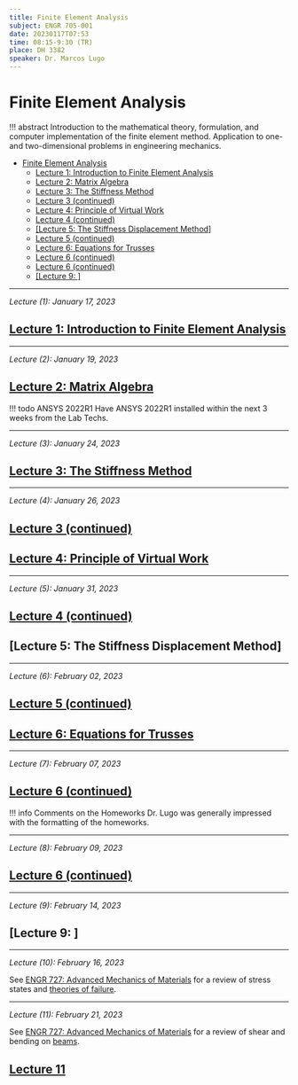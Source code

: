 ```yaml
---
title: Finite Element Analysis
subject: ENGR 705-001
date: 20230117T07:53
time: 08:15-9:30 (TR)
place: DH 3382
speaker: Dr. Marcos Lugo
---
```

# Finite Element Analysis
!!! abstract
    Introduction to the mathematical theory, formulation, and computer implementation of the finite element method.
    Application to one-and two-dimensional problems in engineering mechanics.

- [Finite Element Analysis](#finite-element-analysis)
  - [Lecture 1: Introduction to Finite Element Analysis](#lecture-1-introduction-to-finite-element-analysis)
  - [Lecture 2: Matrix Algebra](#lecture-2-matrix-algebra)
  - [Lecture 3: The Stiffness Method](#lecture-3-the-stiffness-method)
  - [Lecture 3 (continued)](#lecture-3-continued)
  - [Lecture 4: Principle of Virtual Work](#lecture-4-principle-of-virtual-work)
  - [Lecture 4 (continued)](#lecture-4-continued)
  - [\[Lecture 5: The Stiffness Displacement Method\]](#lecture-5-the-stiffness-displacement-method)
  - [Lecture 5 (continued)](#lecture-5-continued)
  - [Lecture 6: Equations for Trusses](#lecture-6-equations-for-trusses)
  - [Lecture 6 (continued)](#lecture-6-continued)
  - [Lecture 6 (continued)](#lecture-6-continued-1)
  - [\[Lecture 9: \]](#lecture-9-)



---


*Lecture (1): January 17, 2023*
## [Lecture 1: Introduction to Finite Element Analysis](engr-705-001-finite-element-analysis/lecture-1-introduction-to-finite-element-analysis.md)


---


*Lecture (2): January 19, 2023*
## [Lecture 2: Matrix Algebra](engr-705-001-finite-element-analysis/lecture-2-matrix-algebra.md)

!!! todo ANSYS 2022R1
    Have ANSYS 2022R1 installed within the next 3 weeks from the Lab Techs.


---


*Lecture (3): January 24, 2023*
## [Lecture 3: The Stiffness Method](engr-705-001-finite-element-analysis/lecture-3-the-stiffness-displacement-method.md)


---


*Lecture (4): January 26, 2023*
## [Lecture 3 (continued)](engr-705-001-finite-element-analysis/lecture-3-the-stiffness-displacement-method.md)

## [Lecture 4: Principle of Virtual Work](engr-705-001-finite-element-analysis/lecture-4-principle-of-virtual-work.md)


---


*Lecture (5): January 31, 2023*
## [Lecture 4 (continued)](engr-705-001-finite-element-analysis/lecture-4-principle-of-virtual-work.md#example-problem-set-2-2)

## [Lecture 5: The Stiffness Displacement Method]


---


*Lecture (6): February 02, 2023*
## [Lecture 5 (continued)](engr-705-001-finite-element-analysis/lecture-5-the-stiffness-method-minimum-potential-energy.md#example-set-2-3)

## [Lecture 6: Equations for Trusses](engr-705-001-finite-element-analysis/lecture-6-equations-for-trusses.md)


---


*Lecture (7): February 07, 2023*
## [Lecture 6 (continued)](engr-705-001-finite-element-analysis/lecture-6-equations-for-trusses.md#strain-energy)

!!! info Comments on the Homeworks
    Dr. Lugo was generally impressed with the formatting of the homeworks.


---


*Lecture (8): February 09, 2023*
## [Lecture 6 (continued)](engr-705-001-finite-element-analysis/lecture-6-equations-for-trusses.md#problem-set-3-2)


---


*Lecture (9): February 14, 2023*
## [Lecture 9: ]


---


*Lecture (10): February 16, 2023*

See [ENGR 727: Advanced Mechanics of Materials](engr-727-001-advanced-mechanics-of-materials.md) for a review of stress states and [theories of failure](engr-727-001-advanced-mechanics-of-materials.md#theories-of-failure-of-materials).


---


*Lecture (11): February 21, 2023*

See [ENGR 727: Advanced Mechanics of Materials](engr-727-001-advanced-mechanics-of-materials.md) for a review of shear and bending on [beams](engr-727-001-advanced-mechanics-of-materials.md#pure-bending-of-beams-of-symmetrical-and-asymmetrical-cross-section).

## [Lecture 11](engr-705-001-finite-element-analysis/lecture-11-shear-force-and-bending-moment-equations-for-beams.md)